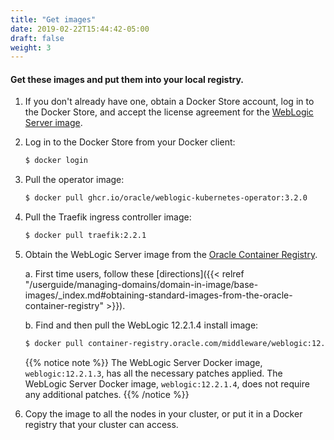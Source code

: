 ```yaml
---
title: "Get images"
date: 2019-02-22T15:44:42-05:00
draft: false
weight: 3
---
```


#### Get these images and put them into your local registry.

1. If you don't already have one, obtain a Docker Store account, log in to the Docker Store,
and accept the license agreement for the [WebLogic Server image](https://hub.docker.com/_/oracle-weblogic-server-12c).

1. Log in to the Docker Store from your Docker client:

    ```bash
    $ docker login
    ```

1. Pull the operator image:

    ```bash
    $ docker pull ghcr.io/oracle/weblogic-kubernetes-operator:3.2.0
    ```

1. Pull the Traefik ingress controller image:

    ```bash
    $ docker pull traefik:2.2.1
    ```

1. Obtain the WebLogic Server image from the [Oracle Container Registry](https://container-registry.oracle.com).

    a. First time users, follow these [directions]({{< relref "/userguide/managing-domains/domain-in-image/base-images/_index.md#obtaining-standard-images-from-the-oracle-container-registry" >}}).

    b. Find and then pull the WebLogic 12.2.1.4 install image:

     ```bash
     $ docker pull container-registry.oracle.com/middleware/weblogic:12.2.1.4
     ```

    {{% notice note %}} The WebLogic Server Docker image, `weblogic:12.2.1.3`, has all the necessary patches applied. The WebLogic Server Docker image, `weblogic:12.2.1.4`, does not require any additional patches.
    {{% /notice %}}


1. Copy the image to all the nodes in your cluster, or put it in a Docker registry that your cluster can access.
